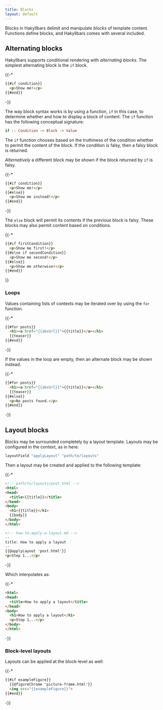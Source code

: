 ```yaml
---
title: Blocks
layout: default
---
```


Blocks in Hakyllbars delimit and manipulate _blocks_ of template content. Functions define blocks, and Hakyllbars comes with several included.

## Alternating blocks

Hakyllbars supports conditional rendering with _alternating blocks_. The simplest alternating block is the `if` block.

{{-*
```html
{{#if condition}}
  <p>Show me!</p>
{{#end}}
```
-}}

The way block syntax works is by using a function, `if` in this case, to determine whether and how to display a block of content. The `if` function has the following conceptual signature:

```haskell
if :: Condition -> Block -> Value
```

The `if` function chooses based on the truthiness of the condition whether to permit the content of the block. If the condition is falsy, then a falsy block is returned.

_Alternatively_ a different block may be shown if the block returned by `if` is falsy.

{{-*
```html
{{#if condition}}
  <p>Show me!</p>
{{#else}}
  <p>Show me instead!</p>
{{#end}}
```
-}}

The `else` block will permit its contents if the previous block is falsy. These blocks may also permit content based on conditions.

{{-*
```html
{{#if firstCondition}}
  <p>Show me first!</p>
{{#else if secondCondition}}
  <p>Show me second!</p>
{{#else}}
  <p>Show me otherwise!</p>
{{#end}}
```
}}

### Loops

Values containing lists of contexts may be iterated over by using the `for` function.

{{-*
```html
{{#for posts}}
  <h1><a href="{{absUrl}}">{{title}}</a></h1>
  {{teaser}}
{{#end}}
```
-}}

If the values in the loop are empty, then an alternate block may be shown instead.

{{-*
```html
{{#for posts}}
  <h1><a href="{{absUrl}}">{{title}}</a></h1>
  {{teaser}}
{{#else}}
  <p>No posts found.</p>
{{#end}}
```
-}}

## Layout blocks

Blocks may be surrounded completely by a layout template. Layouts may be configured in the context, as in here:

```haskell
layoutField "applyLayout" "path/to/layouts"
```

Then a layout may be created and applied to the following template:

{{-*
```html
<!-- path/to/layouts/post.html -->
<html>
<head>
  <title>{{title}}</title>
</head>
<body>
  <h1>{{title}}</h1>
  {{body}}
</body>
</html>

<!-- how-to-apply-a-layout.md -->
--
title: How to apply a layout
--
{{@applyLayout 'post.html'}}
<p>Step 1...</p>
```
-}}

Which interpolates as:

{{-*
```html
<html>
<head>
  <title>How to apply a layout</title>
</head>
<body>
  <h1>How to apply a layout</h1>
  <p>Step 1...</p>
</body>
</html>
```
-}}

### Block-level layouts

Layouts can be applied at the block-level as well:

{{-*
```html
{{#if exampleFigure}}
  {{@figureChrome 'picture-frame.html'}}
  <img src="{{exampleFigure}}">
{{#end}}
```
-}}
